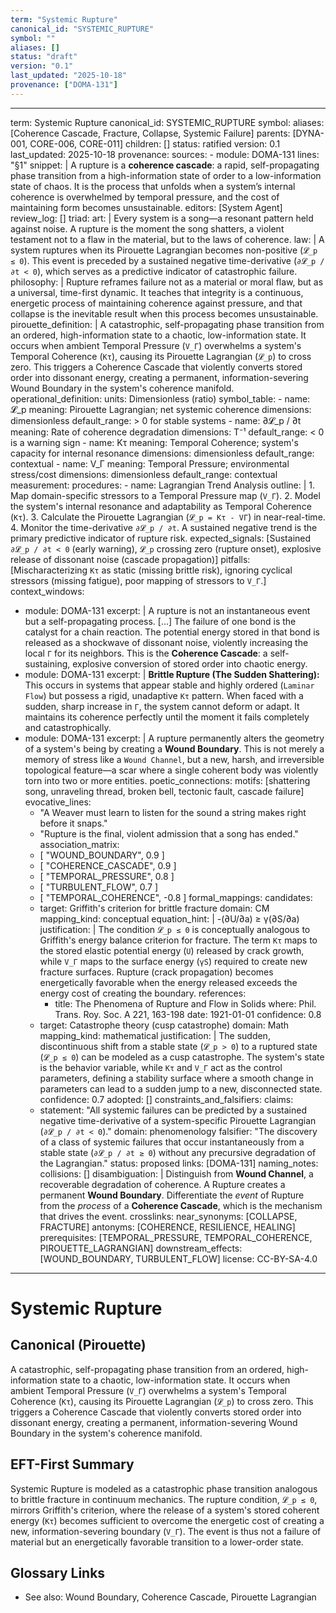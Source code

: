 ```yaml
---
term: "Systemic Rupture"
canonical_id: "SYSTEMIC_RUPTURE"
symbol: ""
aliases: []
status: "draft"
version: "0.1"
last_updated: "2025-10-18"
provenance: ["DOMA-131"]
---
```


---
term: Systemic Rupture
canonical_id: SYSTEMIC_RUPTURE
symbol: 
aliases: [Coherence Cascade, Fracture, Collapse, Systemic Failure]
parents: [DYNA-001, CORE-006, CORE-011]
children: []
status: ratified
version: 0.1
last_updated: 2025-10-18
provenance:
  sources:
    - module: DOMA-131
      lines: "§1"
      snippet: |
        A rupture is a **coherence cascade**: a rapid, self-propagating phase transition from a high-information state of order to a low-information state of chaos. It is the process that unfolds when a system’s internal coherence is overwhelmed by temporal pressure, and the cost of maintaining form becomes unsustainable.
  editors: [System Agent]
  review_log: []
triad:
  art: |
    Every system is a song—a resonant pattern held against noise. A rupture is the moment the song shatters, a violent testament not to a flaw in the material, but to the laws of coherence.
  law: |
    A system ruptures when its Pirouette Lagrangian becomes non-positive (`𝓛_p ≤ 0`). This event is preceded by a sustained negative time-derivative (`∂𝓛_p / ∂t < 0`), which serves as a predictive indicator of catastrophic failure.
  philosophy: |
    Rupture reframes failure not as a material or moral flaw, but as a universal, time-first dynamic. It teaches that integrity is a continuous, energetic process of maintaining coherence against pressure, and that collapse is the inevitable result when this process becomes unsustainable.
pirouette_definition: |
  A catastrophic, self-propagating phase transition from an ordered, high-information state to a chaotic, low-information state. It occurs when ambient Temporal Pressure (`V_Γ`) overwhelms a system's Temporal Coherence (`Kτ`), causing its Pirouette Lagrangian (`𝓛_p`) to cross zero. This triggers a Coherence Cascade that violently converts stored order into dissonant energy, creating a permanent, information-severing Wound Boundary in the system's coherence manifold.
operational_definition:
  units: Dimensionless (ratio)
  symbol_table:
    - name: 𝓛_p
      meaning: Pirouette Lagrangian; net systemic coherence
      dimensions: dimensionless
      default_range: > 0 for stable systems
    - name: ∂𝓛_p / ∂t
      meaning: Rate of coherence degradation
      dimensions: T⁻¹
      default_range: < 0 is a warning sign
    - name: Kτ
      meaning: Temporal Coherence; system's capacity for internal resonance
      dimensions: dimensionless
      default_range: contextual
    - name: V_Γ
      meaning: Temporal Pressure; environmental stress/cost
      dimensions: dimensionless
      default_range: contextual
  measurement:
    procedures:
      - name: Lagrangian Trend Analysis
        outline: |
          1. Map domain-specific stressors to a Temporal Pressure map (`V_Γ`).
          2. Model the system's internal resonance and adaptability as Temporal Coherence (`Kτ`).
          3. Calculate the Pirouette Lagrangian (`𝓛_p = Kτ - VΓ`) in near-real-time.
          4. Monitor the time-derivative `∂𝓛_p / ∂t`. A sustained negative trend is the primary predictive indicator of rupture risk.
        expected_signals: [Sustained `∂𝓛_p / ∂t < 0` (early warning), `𝓛_p` crossing zero (rupture onset), explosive release of dissonant noise (cascade propagation)]
        pitfalls: [Mischaracterizing `Kτ` as static (missing brittle risk), ignoring cyclical stressors (missing fatigue), poor mapping of stressors to `V_Γ`.]
context_windows:
  - module: DOMA-131
    excerpt: |
      A rupture is not an instantaneous event but a self-propagating process. [...] The failure of one bond is the catalyst for a chain reaction. The potential energy stored in that bond is released as a shockwave of dissonant noise, violently increasing the local `Γ` for its neighbors. This is the **Coherence Cascade**: a self-sustaining, explosive conversion of stored order into chaotic energy.
  - module: DOMA-131
    excerpt: |
      **Brittle Rupture (The Sudden Shattering):** This occurs in systems that appear stable and highly ordered (`Laminar Flow`) but possess a rigid, unadaptive `Kτ` pattern. When faced with a sudden, sharp increase in `Γ`, the system cannot deform or adapt. It maintains its coherence perfectly until the moment it fails completely and catastrophically.
  - module: DOMA-131
    excerpt: |
      A rupture permanently alters the geometry of a system's being by creating a **Wound Boundary**. This is not merely a memory of stress like a `Wound Channel`, but a new, harsh, and irreversible topological feature—a scar where a single coherent body was violently torn into two or more entities.
poetic_connections:
  motifs: [shattering song, unraveling thread, broken bell, tectonic fault, cascade failure]
  evocative_lines:
    - "A Weaver must learn to listen for the sound a string makes right before it snaps."
    - "Rupture is the final, violent admission that a song has ended."
  association_matrix:
    - [ "WOUND_BOUNDARY", 0.9 ]
    - [ "COHERENCE_CASCADE", 0.9 ]
    - [ "TEMPORAL_PRESSURE", 0.8 ]
    - [ "TURBULENT_FLOW", 0.7 ]
    - [ "TEMPORAL_COHERENCE", -0.8 ]
formal_mappings:
  candidates:
    - target: Griffith's criterion for brittle fracture
      domain: CM
      mapping_kind: conceptual
      equation_hint: |
        -(∂U/∂a) ≥ γ(∂S/∂a)
      justification: |
        The condition `𝓛_p ≤ 0` is conceptually analogous to Griffith's energy balance criterion for fracture. The term `Kτ` maps to the stored elastic potential energy (`U`) released by crack growth, while `V_Γ` maps to the surface energy (`γS`) required to create new fracture surfaces. Rupture (crack propagation) becomes energetically favorable when the energy released exceeds the energy cost of creating the boundary.
      references:
        - title: The Phenomena of Rupture and Flow in Solids
          where: Phil. Trans. Roy. Soc. A 221, 163-198
          date: 1921-01-01
      confidence: 0.8
    - target: Catastrophe theory (cusp catastrophe)
      domain: Math
      mapping_kind: mathematical
      justification: |
        The sudden, discontinuous shift from a stable state (`𝓛_p > 0`) to a ruptured state (`𝓛_p ≤ 0`) can be modeled as a cusp catastrophe. The system's state is the behavior variable, while `Kτ` and `V_Γ` act as the control parameters, defining a stability surface where a smooth change in parameters can lead to a sudden jump to a new, disconnected state.
      confidence: 0.7
  adopted: []
constraints_and_falsifiers:
  claims:
    - statement: "All systemic failures can be predicted by a sustained negative time-derivative of a system-specific Pirouette Lagrangian (`∂𝓛_p / ∂t < 0`)."
      domain: phenomenology
      falsifier: "The discovery of a class of systemic failures that occur instantaneously from a stable state (`∂𝓛_p / ∂t ≥ 0`) without any precursive degradation of the Lagrangian."
      status: proposed
      links: [DOMA-131]
naming_notes:
  collisions: []
  disambiguation: |
    Distinguish from **Wound Channel**, a recoverable degradation of coherence. A Rupture creates a permanent **Wound Boundary**. Differentiate the *event* of Rupture from the *process* of a **Coherence Cascade**, which is the mechanism that drives the event.
crosslinks:
  near_synonyms: [COLLAPSE, FRACTURE]
  antonyms: [COHERENCE, RESILIENCE, HEALING]
  prerequisites: [TEMPORAL_PRESSURE, TEMPORAL_COHERENCE, PIROUETTE_LAGRANGIAN]
  downstream_effects: [WOUND_BOUNDARY, TURBULENT_FLOW]
license: CC-BY-SA-4.0
---

# Systemic Rupture

## Canonical (Pirouette)
A catastrophic, self-propagating phase transition from an ordered, high-information state to a chaotic, low-information state. It occurs when ambient Temporal Pressure (`V_Γ`) overwhelms a system's Temporal Coherence (`Kτ`), causing its Pirouette Lagrangian (`𝓛_p`) to cross zero. This triggers a Coherence Cascade that violently converts stored order into dissonant energy, creating a permanent, information-severing Wound Boundary in the system's coherence manifold.

## EFT-First Summary
Systemic Rupture is modeled as a catastrophic phase transition analogous to brittle fracture in continuum mechanics. The rupture condition, `𝓛_p ≤ 0`, mirrors Griffith's criterion, where the release of a system's stored coherent energy (`Kτ`) becomes sufficient to overcome the energetic cost of creating a new, information-severing boundary (`V_Γ`). The event is thus not a failure of material but an energetically favorable transition to a lower-order state.

## Glossary Links
- See also: Wound Boundary, Coherence Cascade, Pirouette Lagrangian